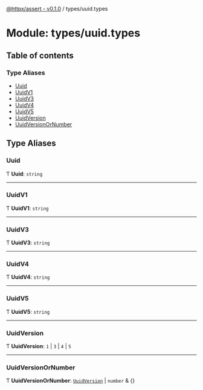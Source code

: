 [@httpx/assert - v0.1.0](../README.md) / types/uuid.types

# Module: types/uuid.types

## Table of contents

### Type Aliases

- [Uuid](types_uuid_types.md#uuid)
- [UuidV1](types_uuid_types.md#uuidv1)
- [UuidV3](types_uuid_types.md#uuidv3)
- [UuidV4](types_uuid_types.md#uuidv4)
- [UuidV5](types_uuid_types.md#uuidv5)
- [UuidVersion](types_uuid_types.md#uuidversion)
- [UuidVersionOrNumber](types_uuid_types.md#uuidversionornumber)

## Type Aliases

### Uuid

Ƭ **Uuid**: `string`

___

### UuidV1

Ƭ **UuidV1**: `string`

___

### UuidV3

Ƭ **UuidV3**: `string`

___

### UuidV4

Ƭ **UuidV4**: `string`

___

### UuidV5

Ƭ **UuidV5**: `string`

___

### UuidVersion

Ƭ **UuidVersion**: ``1`` \| ``3`` \| ``4`` \| ``5``

___

### UuidVersionOrNumber

Ƭ **UuidVersionOrNumber**: [`UuidVersion`](types_uuid_types.md#uuidversion) \| `number` & {}
